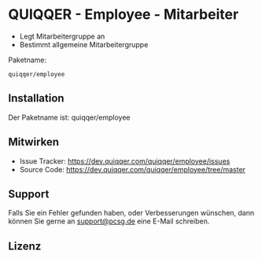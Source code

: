 QUIQQER - Employee - Mitarbeiter
========

- Legt Mitarbeitergruppe an
- Bestimmt allgemeine Mitarbeitergruppe

Paketname:

    quiqqer/employee


Installation
------------

Der Paketname ist: quiqqer/employee

Mitwirken
----------

- Issue Tracker: https://dev.quiqqer.com/quiqqer/employee/issues
- Source Code: https://dev.quiqqer.com/quiqqer/employee/tree/master


Support
-------

Falls Sie ein Fehler gefunden haben, oder Verbesserungen wünschen,
dann können Sie gerne an support@pcsg.de eine E-Mail schreiben.


Lizenz
-------
